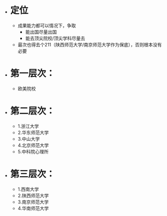 - # 定位
	- 成果能力都可以情况下，争取
		- 能出国尽量出国
		- 能去顶尖院校/顶尖学科尽量去
	- 最次也得去个211（陕西师范大学/南京师范大学作为保底），否则根本没有必要
- # 第一层次：
	- 欧美院校
- # 第二层次：
	- 1.浙江大学
	- 2.华东师范大学
	- 3.中山大学
	- 4.北京师范大学
	- 5.中科院心理所
- # 第三层次：
	- 1.西南大学
	- 2.陕西师范大学
	- 3.南京师范大学
	- 4.华南师范大学




